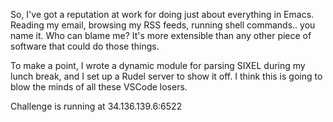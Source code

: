 So, I've got a reputation at work for doing just about everything in Emacs. Reading my email, browsing my RSS feeds, running shell commands.. you name it. Who can blame me? It's more extensible than any other piece of software that could do those things.

To make a point, I wrote a dynamic module for parsing SIXEL during my lunch break, and I set up a Rudel server to show it off. I think this is going to blow the minds of all these VSCode losers.

Challenge is running at 34.136.139.6:6522
